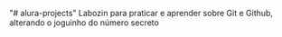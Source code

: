 "# alura-projects" 
Labozin para praticar e aprender sobre Git e Github, alterando o joguinho do número secreto
